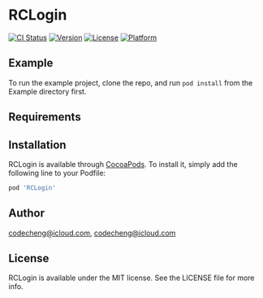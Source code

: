 # RCLogin

[![CI Status](https://img.shields.io/travis/codecheng@icloud.com/RCLogin.svg?style=flat)](https://travis-ci.org/codecheng@icloud.com/RCLogin)
[![Version](https://img.shields.io/cocoapods/v/RCLogin.svg?style=flat)](https://cocoapods.org/pods/RCLogin)
[![License](https://img.shields.io/cocoapods/l/RCLogin.svg?style=flat)](https://cocoapods.org/pods/RCLogin)
[![Platform](https://img.shields.io/cocoapods/p/RCLogin.svg?style=flat)](https://cocoapods.org/pods/RCLogin)

## Example

To run the example project, clone the repo, and run `pod install` from the Example directory first.

## Requirements

## Installation

RCLogin is available through [CocoaPods](https://cocoapods.org). To install
it, simply add the following line to your Podfile:

```ruby
pod 'RCLogin'
```

## Author

codecheng@icloud.com, codecheng@icloud.com

## License

RCLogin is available under the MIT license. See the LICENSE file for more info.
